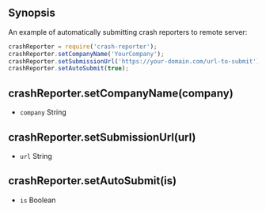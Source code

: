 ## Synopsis

An example of automatically submitting crash reporters to remote server:

```javascript
crashReporter = require('crash-reporter');
crashReporter.setCompanyName('YourCompany');
crashReporter.setSubmissionUrl('https://your-domain.com/url-to-submit');
crashReporter.setAutoSubmit(true);
```

## crashReporter.setCompanyName(company)

* `company` String

## crashReporter.setSubmissionUrl(url)

* `url` String

## crashReporter.setAutoSubmit(is)

* `is` Boolean

